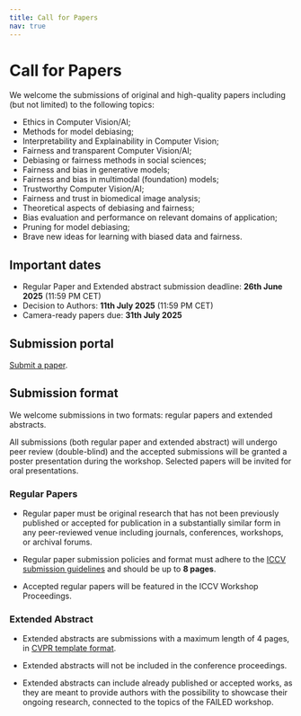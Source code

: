 ```yaml
---
title: Call for Papers
nav: true
---
```


# Call for Papers

We welcome the submissions of original and high-quality papers including (but not limited) to the following topics:

* Ethics in Computer Vision/AI;
* Methods for model debiasing;
* Interpretability and Explainability in Computer Vision;
* Fairness and transparent Computer Vision/AI;
* Debiasing or fairness methods in social sciences;
* Fairness and bias in generative models;
* Fairness and bias in multimodal (foundation) models;
* Trustworthy Computer Vision/AI;
* Fairness and trust in biomedical image analysis;
* Theoretical aspects of debiasing and fairness;
* Bias evaluation and performance on relevant domains of application;
* Pruning for model debiasing;
* Brave new ideas for learning with biased data and fairness.

## Important dates

* Regular Paper and Extended abstract submission deadline: **26th June 2025** (11:59 PM CET)
* Decision to Authors: **11th July 2025** (11:59 PM CET)
* Camera-ready papers due: **31th July 2025** 

## Submission portal

[Submit a paper](https://openreview.net/group?id=thecvf.com/ICCV/2025/Workshop/FAILED).
  
## Submission format

We welcome submissions in two formats: regular papers and extended abstracts. 

All submissions (both regular paper and extended abstract) will undergo peer review (double-blind) and the accepted submissions will be granted a poster presentation during the workshop. Selected papers will be invited for oral presentations. 


### Regular Papers

* Regular paper must be original research that has not been previously published or accepted for publication in a substantially similar form in any peer-reviewed venue including journals, conferences, workshops, or archival forums.

* Regular paper submission policies and format must adhere to the [ICCV submission guidelines](https://iccv.thecvf.com/Conferences/2025/AuthorGuidelines) and should be up to **8 pages**. 

* Accepted regular papers will be featured in the ICCV Workshop Proceedings.


### Extended Abstract

* Extended abstracts are submissions with a maximum length of 4 pages, in [CVPR template format](https://media.icml.cc/Conferences/CVPR2023/cvpr2023-author_kit-v1_1-1.zip).

* Extended abstracts will not be included in the conference proceedings.

* Extended abstracts can include already published or accepted works, as they are meant to provide authors with the possibility to showcase their ongoing research, connected to the topics of the FAILED workshop.  
